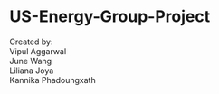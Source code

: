# US-Energy-Group-Project
Created by:
</br>Vipul Aggarwal
</br>June Wang
</br>Liliana Joya
</br>Kannika Phadoungxath